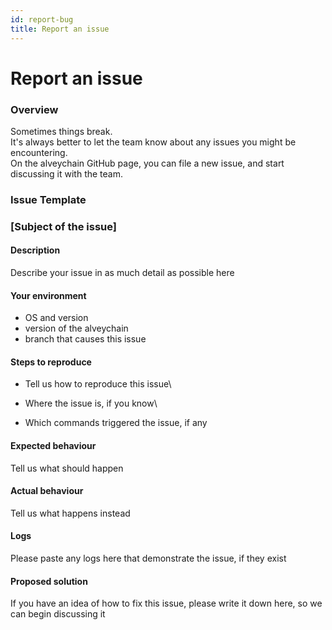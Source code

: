 ```yaml
---
id: report-bug
title: Report an issue
---
```


# Report an issue

### Overview

Sometimes things break.\
It's always better to let the team know about any issues you might be encountering.\
On the alveychain GitHub page, you can file a new issue, and start discussing it with the team.

### Issue Template

### \[Subject of the issue]

#### Description

Describe your issue in as much detail as possible here

#### Your environment

* OS and version
* version of the alveychain
* branch that causes this issue

#### Steps to reproduce

* Tell us how to reproduce this issue\

* Where the issue is, if you know\

* Which commands triggered the issue, if any

#### Expected behaviour

Tell us what should happen

#### Actual behaviour

Tell us what happens instead

#### Logs

Please paste any logs here that demonstrate the issue, if they exist

#### Proposed solution

If you have an idea of how to fix this issue, please write it down here, so we can begin discussing it
